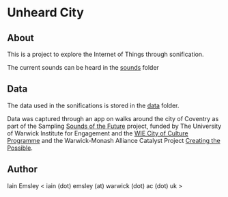 # Unheard City

## About

This is a project to explore the Internet of Things through sonification. 

The current sounds can be heard in the [sounds](sounds) folder

## Data

The data used in the sonifications is stored in the [data](data) folder.

Data was captured through an app on walks around the city of Coventry as part of the Sampling [Sounds of the Future](https://warwick.ac.uk/fac/cross_fac/cim/research/sampling-sounds-of-the-future) project, funded by The University of Warwick Institute for Engagement and the [WIE City of Culture Programme](https://warwick.ac.uk/about/cityofculture/get-involved/programme/) and the Warwick-Monash Alliance Catalyst Project [Creating the Possible](https://warwick.ac.uk/fac/cross_fac/cim/research/creating-the-possible/).

## Author

Iain Emsley < iain (dot) emsley (at) warwick (dot) ac (dot) uk >


